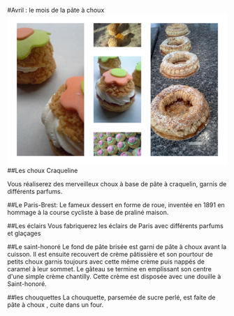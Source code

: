 #Avril : le mois de la pâte à choux
![choux-craqueline](images/pâte-à-choux.jpg)
##Les choux Craqueline


Vous réaliserez des merveilleux choux à base de pâte à craquelin, garnis de différents parfums. 

##Le Paris-Brest:
Le fameux dessert en forme de roue, inventée en 1891 en hommage à la course cycliste à base de praliné maison.

##Les éclairs
Vous fabriquerez les éclairs de Paris avec différents parfums et glaçages

##Le saint-honoré
Le fond de pâte brisée est garni de pâte à choux avant la cuisson. Il est ensuite recouvert de crème pâtissière et son pourtour de petits choux garnis toujours avec cette même crème puis nappés de caramel à leur sommet. Le gâteau se termine en emplissant son centre d'une simple crème chantilly. Cette crème est disposée avec une douille à Saint-honoré.

##les chouquettes
La chouquette, parsemée de sucre perlé, est faite de pâte à choux , cuite dans un four.